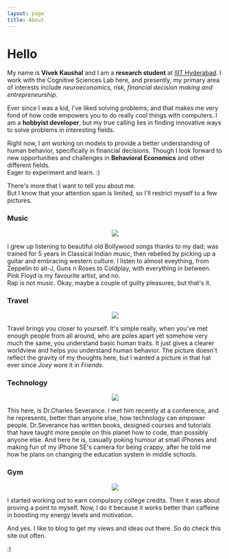 ```yaml
---
layout: page
title: About
---
```


# Hello 

My name is **Vivek Kaushal** and I am a **research student** at [IIIT Hyderabad](https://iiit.ac.in). I work with the Cognitive Sciences Lab here, and presently, my primary area of interests include *neuroeconomics, risk, financial decision making and entrepreneurship.*

Ever since I was a kid, I've liked solving problems; and that makes me very fond of how code empowers you to do really cool things with computers. I am a **hobbyist developer**, but my true calling lies in finding innovative ways to solve problems in interesting fields.

Right now, I am working on models to provide a better understanding of human behavior, specifically in financial decisions. Though I look forward to new opportunities and challenges in **Behavioral Economics** and other different fields.  
Eager to experiment and learn. :)

There's more that I want to tell you about me.  
But I know that your attention span is limited, so I'll restrict myself to a few pictures.

### Music
<center>
<img src="{{site.url}}/assets/images/music.jpg">
</center>

I grew up listening to beautiful old Bollywood songs thanks to my dad; was trained for 5 years in Classical Indian music, then rebelled by picking up a guitar and embracing western culture. I listen to almost eveything, from Zeppelin to alt-J, Guns n Roses to Coldplay, with everything in between. Pink Floyd is my favourite artist, and no.  
Rap is not music. Okay, maybe a couple of guilty pleasures, but that's it.

### Travel
<center>
<img src="{{site.url}}/assets/images/london.jpg">
</center>

Travel brings you closer to yourself. It's simple really, when you've met enough people from all around, who are poles apart yet somehow very much the same, you understand basic human traits. It just gives a clearer worldview and helps you understand human behavior. The picture doesn't reflect the gravity of my thoughts here, but I wanted a picture in that hat ever since *Joey* wore it in *Friends.*

### Technology
<center>
<img src="{{site.url}}/assets/images/severance.jpg">
</center>

This here, is Dr.Charles Severance. I met him recently at a conference, and he represents, better than anyone else, how technology can empower people. Dr.Severance has written books, designed courses and tutorials that have taught more people on this planet how to code, than possibly anyone else. And here he is, casually poking humour at small iPhones and making fun of my iPhone SE's camera for being crappy, after he told me how he plans on changing the education system in middle schools.

### Gym
<center>
<img src="{{site.url}}/assets/images/gym.jpg">
</center>

I started working out to earn compulsory college credits. Then it was about proving a point to myself. Now, I do it because it works better than caffeine in boosting my energy levels and motivation.  

And yes. I like to blog to get my views and ideas out there. So do check this site out often. 

:)